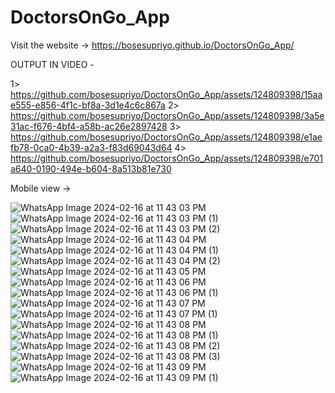 # DoctorsOnGo_App

  Visit the website -> https://bosesupriyo.github.io/DoctorsOnGo_App/

OUTPUT IN VIDEO  - 

1> https://github.com/bosesupriyo/DoctorsOnGo_App/assets/124809398/15aae555-e856-4f1c-bf8a-3d1e4c6c867a
2> https://github.com/bosesupriyo/DoctorsOnGo_App/assets/124809398/3a5e31ac-f676-4bf4-a58b-ac26e2897428
3> https://github.com/bosesupriyo/DoctorsOnGo_App/assets/124809398/e1aefb78-0ca0-4b39-a2a3-f83d69043d64
4> https://github.com/bosesupriyo/DoctorsOnGo_App/assets/124809398/e701a640-0190-494e-b604-8a513b81e730

Mobile view -> 

![WhatsApp Image 2024-02-16 at 11 43 03 PM](https://github.com/bosesupriyo/DoctorsOnGo_App/assets/124809398/d9f431c9-9126-43a7-9dd1-1c720f9d05fc)
![WhatsApp Image 2024-02-16 at 11 43 03 PM (1)](https://github.com/bosesupriyo/DoctorsOnGo_App/assets/124809398/04fd5d0b-603b-4100-87b1-ca082a6c684f)
![WhatsApp Image 2024-02-16 at 11 43 03 PM (2)](https://github.com/bosesupriyo/DoctorsOnGo_App/assets/124809398/b2e12cd6-d360-4292-934a-20ab781b173d)
![WhatsApp Image 2024-02-16 at 11 43 04 PM](https://github.com/bosesupriyo/DoctorsOnGo_App/assets/124809398/2ed2a51b-958d-47cc-aa3d-aa07ad359dc8)
![WhatsApp Image 2024-02-16 at 11 43 04 PM (1)](https://github.com/bosesupriyo/DoctorsOnGo_App/assets/124809398/a0ff7fcc-bc0a-4200-bbaf-a6d1897080a2)
![WhatsApp Image 2024-02-16 at 11 43 04 PM (2)](https://github.com/bosesupriyo/DoctorsOnGo_App/assets/124809398/04b00bd9-3d6d-4e7a-a889-c9136bcd0612)
![WhatsApp Image 2024-02-16 at 11 43 05 PM](https://github.com/bosesupriyo/DoctorsOnGo_App/assets/124809398/abb739f9-23a4-4c91-bd1a-d7f534d87c79)
![WhatsApp Image 2024-02-16 at 11 43 06 PM](https://github.com/bosesupriyo/DoctorsOnGo_App/assets/124809398/92b2d3ab-b675-4475-b00f-f72cdf7ff7f3)
![WhatsApp Image 2024-02-16 at 11 43 06 PM (1)](https://github.com/bosesupriyo/DoctorsOnGo_App/assets/124809398/03602c44-82e5-4e14-ba8e-d35fd8ab83f0)
![WhatsApp Image 2024-02-16 at 11 43 07 PM](https://github.com/bosesupriyo/DoctorsOnGo_App/assets/124809398/63ba37fd-da19-40e1-ba9e-09e83b49aef4)
![WhatsApp Image 2024-02-16 at 11 43 07 PM (1)](https://github.com/bosesupriyo/DoctorsOnGo_App/assets/124809398/7bfc6f77-76bd-493a-997c-da186648b6c7)
![WhatsApp Image 2024-02-16 at 11 43 08 PM](https://github.com/bosesupriyo/DoctorsOnGo_App/assets/124809398/6e780972-fafe-493d-b0cf-2443b36ed728)
![WhatsApp Image 2024-02-16 at 11 43 08 PM (1)](https://github.com/bosesupriyo/DoctorsOnGo_App/assets/124809398/08fbe465-323e-45a8-a6db-27545167a80a)
![WhatsApp Image 2024-02-16 at 11 43 08 PM (2)](https://github.com/bosesupriyo/DoctorsOnGo_App/assets/124809398/ce594fd1-0d13-492b-ae42-2717e2c36d58)
![WhatsApp Image 2024-02-16 at 11 43 08 PM (3)](https://github.com/bosesupriyo/DoctorsOnGo_App/assets/124809398/d7166888-98a5-459e-a18d-1bbc232ff043)
![WhatsApp Image 2024-02-16 at 11 43 09 PM](https://github.com/bosesupriyo/DoctorsOnGo_App/assets/124809398/6b34b46e-eeb2-46df-8ed6-f17f4e62993b)
![WhatsApp Image 2024-02-16 at 11 43 09 PM (1)](https://github.com/bosesupriyo/DoctorsOnGo_App/assets/124809398/374f9228-c174-4e08-b255-d18a61baee1c)







